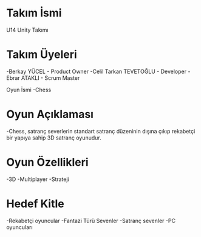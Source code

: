 # Takım İsmi
U14 Unity Takımı

# Takım Üyeleri
-Berkay YÜCEL - Product Owner
-Celil Tarkan TEVETOĞLU - Developer
-Ebrar ATAKLI - Scrum Master

Oyun İsmi
-Chess

# Oyun Açıklaması
-Chess, satranç severlerin standart satranç düzeninin dışına çıkıp rekabetçi bir yapıya sahip 3D satranç oyunudur.

# Oyun Özellikleri
-3D
-Multiplayer
-Strateji

# Hedef Kitle
-Rekabetçi oyuncular
-Fantazi Türü Sevenler
-Satranç sevenler
-PC oyuncuları

